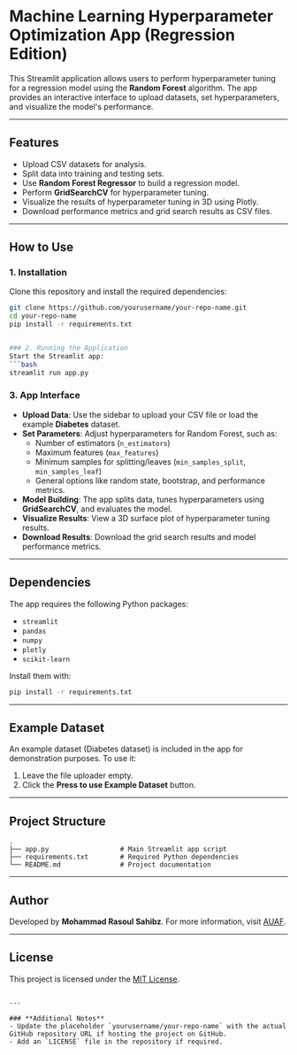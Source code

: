 


# Machine Learning Hyperparameter Optimization App (Regression Edition)

This Streamlit application allows users to perform hyperparameter tuning for a regression model using the **Random Forest** algorithm. The app provides an interactive interface to upload datasets, set hyperparameters, and visualize the model's performance.

---

## Features

- Upload CSV datasets for analysis.
- Split data into training and testing sets.
- Use **Random Forest Regressor** to build a regression model.
- Perform **GridSearchCV** for hyperparameter tuning.
- Visualize the results of hyperparameter tuning in 3D using Plotly.
- Download performance metrics and grid search results as CSV files.

---

## How to Use

### 1. Installation
Clone this repository and install the required dependencies:
```bash
git clone https://github.com/yourusername/your-repo-name.git
cd your-repo-name
pip install -r requirements.txt


### 2. Running the Application
Start the Streamlit app:
```bash
streamlit run app.py
```

### 3. App Interface
- **Upload Data**: Use the sidebar to upload your CSV file or load the example **Diabetes** dataset.
- **Set Parameters**: Adjust hyperparameters for Random Forest, such as:
  - Number of estimators (`n_estimators`)
  - Maximum features (`max_features`)
  - Minimum samples for splitting/leaves (`min_samples_split`, `min_samples_leaf`)
  - General options like random state, bootstrap, and performance metrics.
- **Model Building**: The app splits data, tunes hyperparameters using **GridSearchCV**, and evaluates the model.
- **Visualize Results**: View a 3D surface plot of hyperparameter tuning results.
- **Download Results**: Download the grid search results and model performance metrics.

---

## Dependencies

The app requires the following Python packages:
- `streamlit`
- `pandas`
- `numpy`
- `plotly`
- `scikit-learn`

Install them with:
```bash
pip install -r requirements.txt
```

---

## Example Dataset

An example dataset (Diabetes dataset) is included in the app for demonstration purposes. To use it:
1. Leave the file uploader empty.
2. Click the **Press to use Example Dataset** button.

---

## Project Structure

```plaintext
.
├── app.py                  # Main Streamlit app script
├── requirements.txt        # Required Python dependencies
└── README.md               # Project documentation
```

---

## Author

Developed by **Mohammad Rasoul Sahibz**. For more information, visit [AUAF](https://auaf.edu.af/).

---

## License

This project is licensed under the [MIT License](LICENSE).

```

---

### **Additional Notes**
- Update the placeholder `yourusername/your-repo-name` with the actual GitHub repository URL if hosting the project on GitHub.
- Add an `LICENSE` file in the repository if required.
